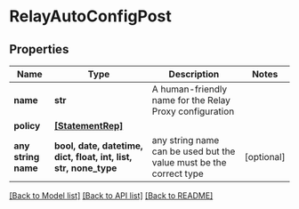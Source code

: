# RelayAutoConfigPost


## Properties
Name | Type | Description | Notes
------------ | ------------- | ------------- | -------------
**name** | **str** | A human-friendly name for the Relay Proxy configuration | 
**policy** | [**[StatementRep]**](StatementRep.md) |  | 
**any string name** | **bool, date, datetime, dict, float, int, list, str, none_type** | any string name can be used but the value must be the correct type | [optional]

[[Back to Model list]](../README.md#documentation-for-models) [[Back to API list]](../README.md#documentation-for-api-endpoints) [[Back to README]](../README.md)


